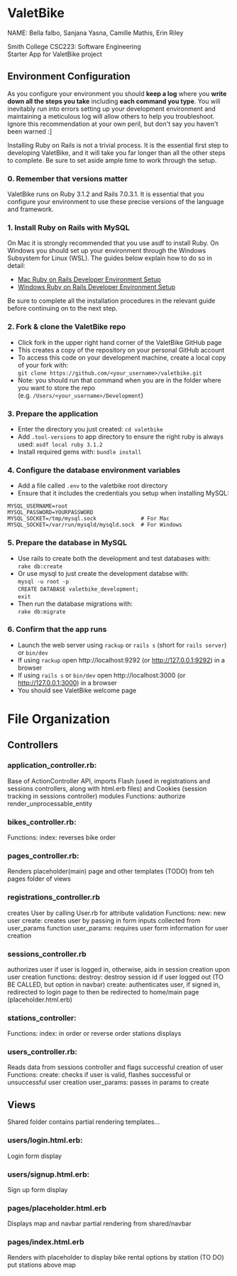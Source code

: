 # ValetBike
NAME: Bella falbo, Sanjana Yasna, Camille Mathis, Erin Riley

Smith College CSC223: Software Engineering\
Starter App for ValetBike project

## Environment Configuration

As you configure your environment you should **keep a log** where you **write down all the steps you take** including **each command you type**. You will inevitably run into errors setting up your development environment and maintaining a meticulous log will allow others to help you troubleshoot. Ignore this recommendation at your own peril, but don't say you haven't been warned :]

Installing Ruby on Rails is not a trivial process. It is the essential first step to developing ValetBike, and it will take you far longer than all the other steps to complete. Be sure to set aside ample time to work through the setup.

### 0. Remember that versions matter
ValetBike runs on Ruby 3.1.2 and Rails 7.0.3.1. It is essential that you configure your environment to use these precise versions of the language and framework.

### 1. Install Ruby on Rails with MySQL

On Mac it is strongly recommended that you use asdf to install Ruby. On Windows you should set up your environment through the Windows Subsystem for Linux (WSL). The guides below explain how to do so in detail:

- [Mac Ruby on Rails Developer Environment Setup](https://github.com/deadroxy/valetbike/blob/master/notes/mac-setup.md)
- [Windows Ruby on Rails Developer Environment Setup](https://github.com/deadroxy/valetbike/blob/master/notes/windows-setup.md)

Be sure to complete all the installation procedures in the relevant guide before continuing on to the next step.

### 2. Fork & clone the ValetBike repo

- Click fork in the upper right hand corner of the ValetBike GitHub page
- This creates a copy of the repository on your personal GitHub account
- To access this code on your development machine, create a local copy of your fork with:\
  `git clone https://github.com/<your_username>/valetbike.git`
- Note: you should run that command when you are in the folder where you want to store the repo\
  (e.g. `/Users/<your_username>/Development`)

### 3. Prepare the application

- Enter the directory you just created: `cd valetbike`
- Add `.tool-versions` to app directory to ensure the right ruby is always used: `asdf local ruby 3.1.2`
- Install required gems with: `bundle install`

### 4. Configure the database environment variables

- Add a file called `.env` to the valetbike root directory
- Ensure that it includes the credentials you setup when installing MySQL:

```shell
MYSQL_USERNAME=root
MYSQL_PASSWORD=YOURPASSWORD
MYSQL_SOCKET=/tmp/mysql.sock              # For Mac
MYSQL_SOCKET=/var/run/mysqld/mysqld.sock  # For Windows
```

### 5. Prepare the database in MySQL

- Use rails to create both the development and test databases with:\
  `rake db:create`
- Or use mysql to just create the development databse with:\
  `mysql -u root -p`\
  `CREATE DATABASE valetbike_development;`\
  `exit`
- Then run the database migrations with:\
  `rake db:migrate`

### 6. Confirm that the app runs

* Launch the web server using `rackup` or `rails s` (short for `rails server`) or `bin/dev`
* If using `rackup` open http://localhost:9292 (or http://127.0.0.1:9292) in a browser
* If using `rails s` or `bin/dev` open http://localhost:3000 (or http://127.0.0.1:3000) in a browser
* You should see ValetBike welcome page
  
# File Organization

## Controllers

### application_controller.rb:

Base of ActionController API, imports Flash (used in registrations and sessions controllers, along with html.erb files) and Cookies (session tracking in sessions controller) modules
Functions: 
authorize 
render_unprocessable_entity

### bikes_controller.rb:

Functions:
index: reverses bike order

### pages_controller.rb:

Renders placeholder(main) page and other templates (TODO) from teh pages folder of views

### registrations_controller.rb 

creates User by calling User.rb for attribute validation
Functions: 
new: new user
create: creates user by passing in form inputs collected from user_params function
user_params: requires user form information for user creation

### sessions_controller.rb

authorizes user if user is logged in, otherwise, aids in session creation upon user creation 
functions:
destroy: destroy session id if user logged out (TO BE CALLED, but option in navbar)
create: authenticates user, if signed in, redirected to login page to then be redirected to home/main page (placeholder.html.erb)

### stations_controller:

Functions:
index: in order or reverse order stations displays

### users_controller.rb: 

Reads data from sessions controller and flags successful creation of user
Functions: 
create: checks if user is valid, flashes successful or unsuccessful user creation
user_params: passes in params to create

## Views

Shared folder contains partial rendering templates...

### users/login.html.erb:

Login form display

### users/signup.html.erb:

Sign up form display

### pages/placeholder.html.erb

Displays map and navbar partial rendering from shared/navbar

### pages/index.html.erb

Renders with placeholder to display bike rental options by station (TO DO)
put stations above map